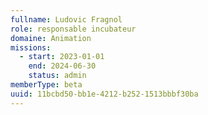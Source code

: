 ```yaml
---
fullname: Ludovic Fragnol
role: responsable incubateur
domaine: Animation
missions:
  - start: 2023-01-01
    end: 2024-06-30
    status: admin
memberType: beta
uuid: 11bcbd50-bb1e-4212-b252-1513bbbf30ba
---
```

